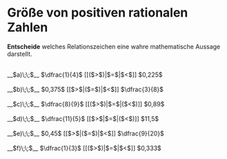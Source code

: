 <!--
version:  0.0.1

language: de

@style
input {
    text-align: center;
}
@end

formula: \carry   \textcolor{red}{\scriptsize #1}
formula: \digit   \rlap{\carry{#1}}\phantom{#2}#2
formula: \permil  \text{‰}

import: https://raw.githubusercontent.com/LiaTemplates/Tikz-Jax/main/README.md

script: https://cdn.jsdelivr.net/gh/LiaTemplates/Tikz-Jax@main/dist/index.js


tags: Bruchrechnung, Dezimalzahlen, Zahlenverständnis, sehr leicht, niedrig, Angeben

comment: Welche Zahl ist größer? Wähle aus.

author: Martin Lommatzsch

-->




# Größe von positiven rationalen Zahlen

**Entscheide** welches Relationszeichen eine wahre mathematische Aussage darstellt.

<br>
__$a)\;\;$__ $\dfrac{1}{4}$ [[($>$)|$=$|$<$]] $0,225$ 
<br>
<br>
__$b)\;\;$__ $0,375$ [[$>$|($=$)|$<$]] $\dfrac{3}{8}$ 
<br>
<br>
__$c)\;\;$__ $\dfrac{8}{9}$ [[($>$)|$=$|($<$)]] $0,89$ 
<br>
<br>
__$d)\;\;$__ $\dfrac{11}{5}$ [[$>$|$=$|($<$)]] $11,5$ 
<br>
<br>
__$e)\;\;$__ $0,45$ [[$>$|($=$)|$<$]] $\dfrac{9}{20}$ 
<br>
<br>
__$f)\;\;$__ $\dfrac{1}{3}$ [[($>$)|$=$|$<$]] $0,333$ 

<br>
<br>
<br>
<br>


